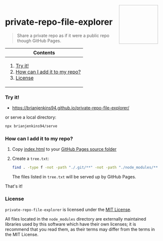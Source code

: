 <img height="128px" width="128px" align="right" />

# private-repo-file-explorer

> Share a private repo as if it were a public repo though GitHub Pages.

<table>
    <thead>
        <tr>
            <th align="center"><strong>Contents</strong></th>
        </tr>
    </thead>
    <tbody>
        <tr>
            <td>
                <ol>
                    <li><a href="#try-it">Try it!</a></li>
                    <li><a href="#how-can-i-add-it-to-my-repo">How can I add it to my repo?</a></li>
                    <li><a href="#license">License</a></li>
                </ol>
            </td>
        </tr>
    </tbody>
</table>

### Try it!

-   https://brianjenkins94.github.io/private-repo-file-explorer/

or serve a local directory:

```bash
npx brianjenkins94/serve
```

### How can I add it to my repo?

1.  Copy [index.html](https://github.com/brianjenkins94/private-repo-file-explorer/blob/main/index.html) to your [GitHub Pages source folder](https://docs.github.com/en/pages/getting-started-with-github-pages/configuring-a-publishing-source-for-your-github-pages-site)
2.  Create a `tree.txt`:

    ```bash
    find . -type f -not -path "./.git/**" -not -path "./node_modules/**" > tree.txt
    ```

    The files listed in `tree.txt` will be served up by GitHub Pages.

That's it!

### License

`private-repo-file-explorer` is licensed under the [MIT License](https://github.com/brianjenkins94/private-repo-file-explorer/blob/main/LICENSE).

All files located in the `node_modules` directory are externally maintained libraries used by this software which have their own licenses; it is recommend that you read them, as their terms may differ from the terms in the MIT License.
